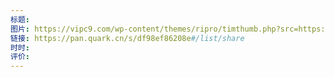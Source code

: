```yaml
---
标题: 
图片: https://vipc9.com/wp-content/themes/ripro/timthumb.php?src=https://vipc9.com/wp-content/uploads/2022/11/1667439778-0fdd798c1c9157e.png&h=200&w=300&zc=1&a=c&q=100&s=1
链接: https://pan.quark.cn/s/df98ef86208e#/list/share
时时: 
评价:
---
```


